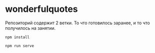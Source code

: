 # wonderfulquotes

Репозиторий содержит 2 ветки. То что готовилось заранее, и то что получилось на занятии.

```
npm install
```

```
npm run serve
```

